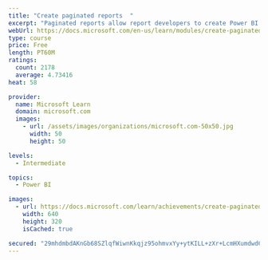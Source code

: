 ```yaml
---
title: "Create paginated reports  "
excerpt: "Paginated reports allow report developers to create Power BI artifacts that have tightly controlled rendering requirements. Paginated reports are ideal for creating sales invoices, receipts, purchase orders, and tabular data. This module will teach you how to create reports, add parameters, and work with tables and charts in paginated reports."
webUrl: https://docs.microsoft.com/en-us/learn/modules/create-paginated-reports-power-bi/
type: course
price: Free
length: PT60M
ratings:
  count: 2178
  average: 4.73416
heat: 58

provider:
  name: Microsoft Learn
  domain: microsoft.com
  images:
    - url: /assets/images/organizations/microsoft.com-50x50.jpg
      width: 50
      height: 50

levels:
  - Intermediate

topics:
  - Power BI

images:
  - url: https://docs.microsoft.com/learn/achievements/create-paginated-reports-power-bi-social.png
    width: 640
    height: 320
    isCached: true

secured: "29mhdmbdAKnGb68SZlqfWiwnKkqjz95ohmvxYy+ytKILL+zXr+LcmHXumdwd6zO89mAT6zH/aIo2xj/XBT6olAedHPWhN/MdOmS8Sdp+FHTfCiP1ICjPuhd2lz1dPNohmhFwe1RlZw4nVPB8JgK+vn6bwAPqh5unGbGm8uSBHKsfgGuzVdk5hSMOse19Exmgn1pvamEZdkf4g1kpinhPIOsFWIQvCPZiPXAw+gy2s67sW3iM+qRdDqKDp4XvOsz0nLoeCwN1nbYS/ppv53gB6dTuyTOX+qsk8SsJb1EVqda9qm8uFLm0XCIM8Mrgy3XjgJyIkBXBMv6Bx/KRHFfcwbQUZyG7A/tIw4aYOoelKaWp0pbOxxTqk3CURCj5a/kyfBx4MRA/dqIW2RZjJvyBym3qO9K96MKt72ft//bUoL0=;V77/n4+/6IqxG1kvNJ4GMA=="
---
```


